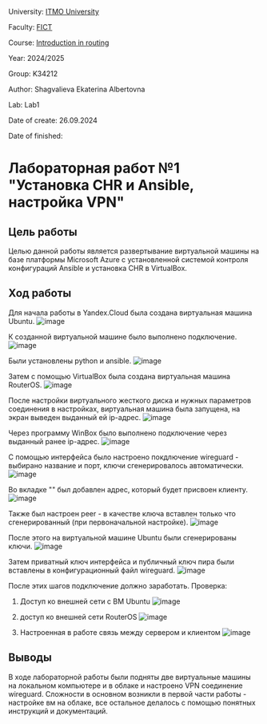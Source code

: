 University: [ITMO University](https://itmo.ru/ru/)

Faculty: [FICT](https://fict.itmo.ru)

Course: [Introduction in routing](https://github.com/itmo-ict-faculty/introduction-in-routing)

Year: 2024/2025

Group: K34212

Author: Shagvalieva Ekaterina Albertovna

Lab: Lab1

Date of create: 26.09.2024

Date of finished: 

# Лабораторная работ №1 "Установка CHR и Ansible, настройка VPN"

## Цель работы

Целью данной работы является развертывание виртуальной машины на базе платформы Microsoft Azure с установленной системой контроля конфигураций Ansible и установка CHR в VirtualBox.

## Ход работы

Для начала работы в Yandex.Cloud была создана виртуальная машина Ubuntu.
![image](https://github.com/user-attachments/assets/665643d7-de62-4a73-a92f-7fc8fff4bca0)

К созданной виртуальной машине было выполнено подключение.
![image](https://github.com/user-attachments/assets/9c5681ef-593f-437b-9a67-930d43c39361)

Были установлены python и ansible.
![image](https://github.com/user-attachments/assets/bb166d53-d049-4c6e-bee7-297c7f6ab0c6)

Затем с помощью VirtualBox была создана виртуальная машина RouterOS.
![image](https://github.com/user-attachments/assets/696f53ab-8a22-4172-94eb-7f66d9246d6e)

После настройки виртуального жесткого диска и нужных параметров соединения в настройках, виртуальная машина была запущена, на экран выведен выданный ей ip-адрес.
![image](https://github.com/user-attachments/assets/3fe93a86-fbcc-46c3-9b67-93c0bedd4652)

Через программу WinBox было выполнено подключение через выданный ранее ip-адрес.
![image](https://github.com/user-attachments/assets/ca0b326d-6054-4521-be31-9d1176e25e81)

С помощью интерфейса было настроено покдлючение wireguard - выбирано название и порт, ключи сгенерировалось автоматически.
![image](https://github.com/user-attachments/assets/dac8fbbe-cf79-4c33-9106-64b3700352fd)

Во вкладке "" был добавлен адрес, который будет присвоен клиенту.
![image](https://github.com/user-attachments/assets/19947a0d-49c4-4e00-81a0-489f5aaa5769)

Также был настроен peer - в качестве ключа вставлен только что сгенерированный (при первоначальной настройке).
![image](https://github.com/user-attachments/assets/e21e31fa-9ba4-4401-9ebf-93ab40399119)

После этого на виртуальной машине Ubuntu были сгенерированы ключи.
![image](https://github.com/user-attachments/assets/f6ffea5c-d098-463a-9ed0-35e53601373e)

Затем приватный ключ интерфейса и публичный ключ пира были вставлены в конфигурационный файл wireguard.
![image](https://github.com/user-attachments/assets/09a8a8eb-c1a4-4bb3-ac24-371524087edd)

После этих шагов подключение должно заработать. Проверка:

1) Доступ ко внешней сети с ВМ Ubuntu
![image](https://github.com/user-attachments/assets/c835b360-c5a8-4137-b46c-7b30f3ce4d3d)

2) доступ ко внешней сети RouterOS
![image](https://github.com/user-attachments/assets/e0c901f4-0196-4b99-805a-b0bb6f4f7cba)

3) Настроенная в работе связь между сервером и клиентом
![image](https://github.com/user-attachments/assets/9e6b8760-9701-4032-9c18-ecc991a1c72f)


## Выводы
В ходе лабораторной работы были подняты две виртуальные машины на локальном компьютере и в облаке и настроено VPN соединение wireguard. Сложности в основном возникли в первой части работы - настройке вм на облаке, все остальное делалось с помощью понятных инструкций и документаций.




